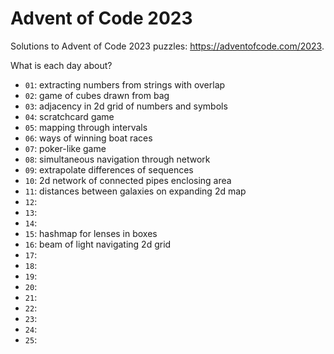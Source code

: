 # Advent of Code 2023

Solutions to Advent of Code 2023 puzzles: https://adventofcode.com/2023.

What is each day about?
- `01`: extracting numbers from strings with overlap
- `02`: game of cubes drawn from bag
- `03`: adjacency in 2d grid of numbers and symbols
- `04`: scratchcard game
- `05`: mapping through intervals
- `06`: ways of winning boat races
- `07`: poker-like game
- `08`: simultaneous navigation through network
- `09`: extrapolate differences of sequences
- `10`: 2d network of connected pipes enclosing area
- `11`: distances between galaxies on expanding 2d map
- `12`:
- `13`:
- `14`:
- `15`: hashmap for lenses in boxes
- `16`: beam of light navigating 2d grid
- `17`:
- `18`:
- `19`:
- `20`:
- `21`:
- `22`:
- `23`:
- `24`:
- `25`:
